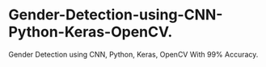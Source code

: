 # Gender-Detection-using-CNN-Python-Keras-OpenCV.
Gender Detection using CNN, Python, Keras, OpenCV  With 99% Accuracy.
